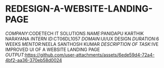 # REDESIGN-A-WEBSITE-LANDING-PAGE
*COMPANY*:CODETECH IT SOLUTIONS
*NAME*:PANIDAPU KARTHIK NARAYANA 
*INTERN ID*:CT06DL1057
*DOMAIN*:UI/UX DESIGN
*DURATION*:6 WEEKS
*MENTOR*:NEELA SANTHOSH KUMAR
*DESCRIPTION OF TASK*:IVE IMPROVED UI OF A WEBSITE LANDING PAGE
*OUTPUT*:https://github.com/user-attachments/assets/6ede59d4-72a4-4bf2-aa36-370eb58d0024
